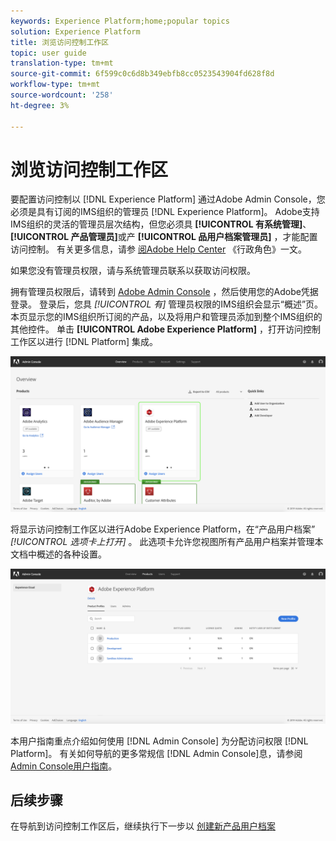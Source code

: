 ```yaml
---
keywords: Experience Platform;home;popular topics
solution: Experience Platform
title: 浏览访问控制工作区
topic: user guide
translation-type: tm+mt
source-git-commit: 6f599c0c6d8b349ebfb8cc0523543904fd628f8d
workflow-type: tm+mt
source-wordcount: '258'
ht-degree: 3%

---
```



# 浏览访问控制工作区

要配置访问控制以 [!DNL Experience Platform] 通过Adobe Admin Console，您必须是具有订阅的IMS组织的管理员 [!DNL Experience Platform]。 Adobe支持IMS组织的灵活的管理员层次结构，但您必须具 **[!UICONTROL 有系统管理]**、 **[!UICONTROL 产品管理员]**&#x200B;或产 **[!UICONTROL 品用户档案管理员]** ，才能配置访问控制。 有关更多信息，请参 [阅Adobe Help Center](https://helpx.adobe.com/enterprise/using/admin-roles.html) 《行政角色》一文。

如果您没有管理员权限，请与系统管理员联系以获取访问权限。

拥有管理员权限后，请转到 [Adobe Admin Console](https://adminconsole.adobe.com) ，然后使用您的Adobe凭据登录。 登录后，您具 *[!UICONTROL 有]* 管理员权限的IMS组织会显示“概述”页。 本页显示您的IMS组织所订阅的产品，以及将用户和管理员添加到整个IMS组织的其他控件。 单击 **[!UICONTROL Adobe Experience Platform]** ，打开访问控制工作区以进行 [!DNL Platform] 集成。

![overview-page](../images/overview-page.png)

将显示访问控制工作区以进行Adobe Experience Platform，在“产品用户档案” *[!UICONTROL 选项卡上打开]* 。 此选项卡允许您视图所有产品用户档案并管理本文档中概述的各种设置。

![平台访问控制](../images/platform-access-control.png)

本用户指南重点介绍如何使用 [!DNL Admin Console] 为分配访问权限 [!DNL Platform]。 有关如何导航的更多常规信 [!DNL Admin Console]息，请参阅 [Admin Console用户指南](https://helpx.adobe.com/cn/enterprise/using/admin-console.html)。

## 后续步骤

在导航到访问控制工作区后，继续执行下一步以 [创建新产品用户档案](create-profile.md)